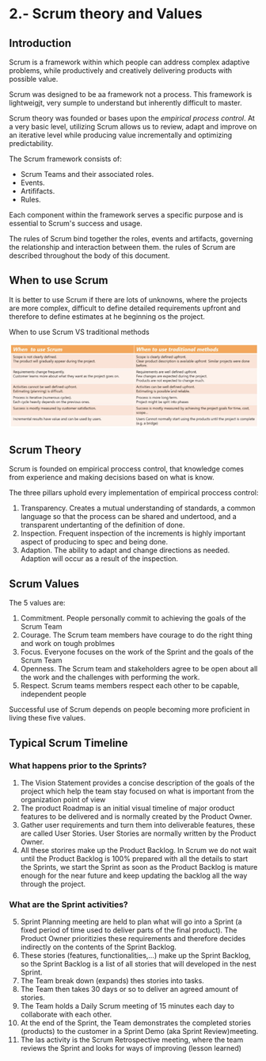 # 2.- Scrum theory and Values


## Introduction

Scrum is a framework within which people can address complex adaptive problems, while productively and creatively delivering products with possible value.

Scrum was designed to be aa framework not a process. This framework is lightweigjt, very sumple to understand but inherently difficult to master.

Scrum theory was founded or bases upon the *empirical process control*. At a very basic level, utilizing Scrum allows us to review, adapt and improve on an iterative level while producing value incrementally and optimizing predictability.

The Scrum framework consists of:
* Scrum Teams and their associated roles.
* Events.
* Artififacts.
* Rules. 

Each component within the framework serves a specific purpose and  is essential to Scrum's success and usage.

The rules of Scrum bind together the roles, events and artifacts, governing the relationship and interaction between them. the rules of Scrum are described throughout the body of this document.


## When to use Scrum

It is better to use Scrum if there are lots of unknowns, where the projects are more complex, difficult to define detailed requirements upfront and therefore to define estimates at he beginning os the project.

When to use Scrum VS traditional methods

![alt text](./imgs/Scrum_vs_traditional.png "scrum_vs_traditional")


## Scrum Theory

Scrum is founded on empirical proccess control, that knowledge comes from experience and making decisions based on what is know.

The three pillars uphold every implementation of empirical proccess control:
1. Transparency. Creates a mutual understanding of standards, a common language so that the process can be shared and undertood, and a transparent undertanting of the definition of done.
2. Inspection. Frequent inspection of the increments is highly important aspect of producing to spec and being done.
3. Adaption. The ability to adapt and change directions as needed. Adaption will occur as a result of the inspection.


## Scrum Values

The 5 values are:
1. Commitment. People personally commit to achieving the goals of the Scrum Team
2. Courage. The Scrum team members have courage to do the right thing and work on tough problmes
3. Focus. Everyone focuses on the work of the Sprint and the goals of the Scrum Team
4. Openness. The Scrum team and stakeholders agree to be open about all the work and the challenges with performing the work.
5. Respect. Scrum teams members respect each other to be capable, independent people

Successful use of Scrum depends on people becoming more proficient in living these five values. 


## Typical Scrum Timeline

### What happens prior to the Sprints?

1. The Vision Statement provides a concise description of the goals of the project which help the team stay focused on what is important from the organization point of view
2. The product Roadmap is an initial visual timeline of major oroduct features to be delivered and is normally created by the Product Owner.
3. Gather user requirements and turn them into deliverable features, these are called User Stories. User Stories are normally written by the Product Owner.
4. All these storires make up the Product Backlog. In Scrum we do not wait until the Product Backlog is 100% prepared with all the details to start the Sprints, we start the Sprint as soon as the Product Backlog is mature enough for the near future and keep updating the backlog all the way through the project.

### What are the Sprint activities?

5. Sprint Planning meeting are held to plan what will go into a Sprint (a fixed period of time used to deliver parts of the final product). The Product Owner prioritizies these requirements and therefore decides indirectly on the contents of the Sprint Backlog.
6. These stories (features, functionalities,...) make up the Sprint Backlog, so the Sprint Backlog is a list of all stories that will developed in the nest Sprint.
7. The Team break down (expands) thes stories into tasks.
8. The Team then takes 30 days or so to deliver an agreed amount of stories.
9. The Team holds a Daily Scrum meeting of 15 minutes each day to collaborate with each other.
10. At the end of the Sprint, the Team demonstrates the completed stories (products) to the customer in a Sprint Demo (aka Sprint Review)meeting.
11. The las activity is the Scrum Retrospective meeting, where the team reviews the Sprint and looks for ways of improving (lesson learned)

